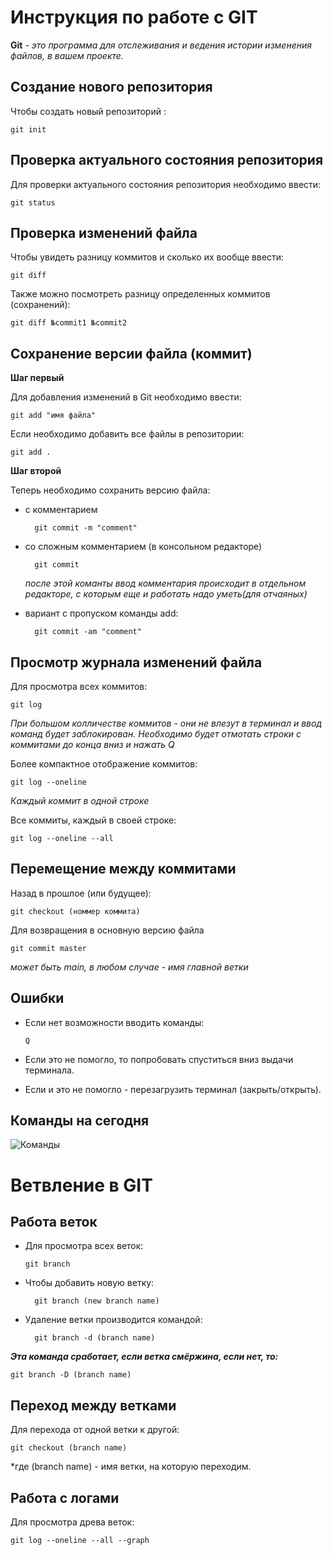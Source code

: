 # Инструкция по работе с GIT 

**Git**  *- это программа для отслеживания и ведения истории изменения файлов, в вашем проекте.*

## Создание нового репозитория

Чтобы создать новый репозиторий :

    git init


## Проверка актуального состояния репозитория

Для проверки актуального состояния репозитория необходимо ввести:

    git status

## Проверка изменений файла

Чтобы увидеть разницу коммитов и сколько их вообще ввести:

    git diff

Также можно посмотреть разницу определенных коммитов (сохранений):

    git diff №commit1 №commit2

## Сохранение версии файла (коммит)

**Шаг первый**

Для добавления изменений в Git необходимо ввести:

    git add "имя файла"

Если необходимо добавить все файлы в репозитории:

    git add .

**Шаг второй**

Теперь необходимо сохранить версию файла:

* с комментарием 

        git commit -m "comment"

* со сложным комментарием (в консольном редакторе)

        git commit

    *после этой команты ввод комментария происходит в отдельном редакторе, с которым еще и работать надо уметь(для отчаяных)*

* вариант с пропуском команды add:

        git commit -am "comment"


## Просмотр журнала изменений файла

Для просмотра всех коммитов:

    git log

*При большом колличестве коммитов - они не влезут в терминал и ввод команд будет заблокирован. Необходимо будет отмотать строки с коммитами до конца вниз и нажать Q*

Более компактное отображение коммитов:

    git log --oneline

*Каждый коммит в одной строке*

Все коммиты, каждый в своей строке:

    git log --oneline --all

## Перемещение между коммитами

Назад в прошлое (или будущее):

    git checkout (номмер коммита)

Для возвращения в основную версию файла 

    git commit master

*может быть main, в любом случае - имя главной ветки*

## Ошибки

* Если нет возможности вводить команды: 

      Q

* Если это не помогло, то попробовать спуститься вниз выдачи терминала.

* Если и это не помогло - перезагрузить терминал (закрыть/открыть).

## Команды на сегодня

![Команды](2022-12-06_21-17-33.png)

# Ветвление в GIT

## Работа веток

* Для просмотра всех веток: 

      git branch

* Чтобы добавить новую ветку:

        git branch (new branch name)

* Удаление ветки производится командой:

        git branch -d (branch name)

*__Эта команда сработает, если ветка смёржина, если нет, то:__*

    git branch -D (branch name)

## Переход между ветками

Для перехода от одной ветки к другой:

    git checkout (branch name)

*где (branch name) - имя ветки, на которую переходим.

## Работа с логами

Для просмотра древа веток:

    git log --oneline --all --graph
    


